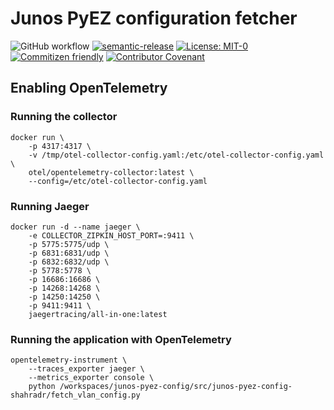 # Junos PyEZ configuration fetcher

![GitHub workflow](https://img.shields.io/github/workflow/status/ShahradR/git-template/CI%20workflow?logo=github)
[![semantic-release](https://img.shields.io/badge/%20%20%F0%9F%93%A6%F0%9F%9A%80-semantic--release-e10079.svg)](https://github.com/semantic-release/semantic-release)
[![License: MIT-0](https://img.shields.io/badge/license-MIT--0-yellowgreen)](https://spdx.org/licenses/MIT-0.html)
[![Commitizen friendly](https://img.shields.io/badge/commitizen-friendly-brightgreen.svg)](http://commitizen.github.io/cz-cli/)
[![Contributor Covenant](https://img.shields.io/badge/Contributor%20Covenant-2.1-4baaaa.svg)](CODE_OF_CONDUCT.md)

## Enabling OpenTelemetry

### Running the collector

```shell
docker run \
    -p 4317:4317 \
    -v /tmp/otel-collector-config.yaml:/etc/otel-collector-config.yaml \
    otel/opentelemetry-collector:latest \
    --config=/etc/otel-collector-config.yaml
```

### Running Jaeger

```shell
docker run -d --name jaeger \
    -e COLLECTOR_ZIPKIN_HOST_PORT=:9411 \
    -p 5775:5775/udp \
    -p 6831:6831/udp \
    -p 6832:6832/udp \
    -p 5778:5778 \
    -p 16686:16686 \
    -p 14268:14268 \
    -p 14250:14250 \
    -p 9411:9411 \
    jaegertracing/all-in-one:latest
```

### Running the application with OpenTelemetry

```shell
opentelemetry-instrument \
    --traces_exporter jaeger \
    --metrics_exporter console \
    python /workspaces/junos-pyez-config/src/junos-pyez-config-shahradr/fetch_vlan_config.py
```
